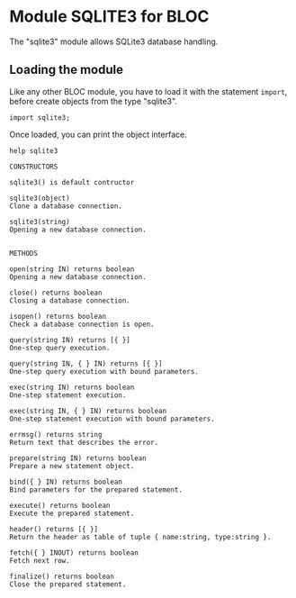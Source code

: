 # Module SQLITE3 for BLOC

The "sqlite3" module allows SQLite3 database handling.

## Loading the module

Like any other BLOC module, you have to load it with the statement `import`, before create objects from the type "sqlite3".

```
import sqlite3;
```

Once loaded, you can print the object interface.
```
help sqlite3
```

```
CONSTRUCTORS

sqlite3() is default contructor

sqlite3(object)
Clone a database connection.

sqlite3(string)
Opening a new database connection.


METHODS

open(string IN) returns boolean
Opening a new database connection.

close() returns boolean
Closing a database connection.

isopen() returns boolean
Check a database connection is open.

query(string IN) returns [{ }]
One-step query execution.

query(string IN, { } IN) returns [{ }]
One-step query execution with bound parameters.

exec(string IN) returns boolean
One-step statement execution.

exec(string IN, { } IN) returns boolean
One-step statement execution with bound parameters.

errmsg() returns string
Return text that describes the error.

prepare(string IN) returns boolean
Prepare a new statement object.

bind({ } IN) returns boolean
Bind parameters for the prepared statement.

execute() returns boolean
Execute the prepared statement.

header() returns [{ }]
Return the header as table of tuple { name:string, type:string }.

fetch({ } INOUT) returns boolean
Fetch next row.

finalize() returns boolean
Close the prepared statement.
```

